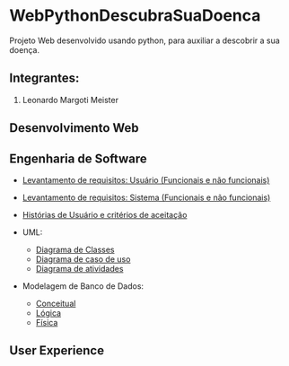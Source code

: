# WebPythonDescubraSuaDoenca
Projeto Web desenvolvido usando python, para auxiliar a descobrir a sua doença.
## Integrantes:
1. Leonardo Margoti Meister

## Desenvolvimento Web


## Engenharia de Software
- <a href="https://github.com/leonardoMeister/WebPythonDescubraSuaDoenca">Levantamento de requisitos: Usuário (Funcionais e não funcionais)</a> 
- <a href="https://github.com/leonardoMeister/WebPythonDescubraSuaDoenca">Levantamento de requisitos: Sistema (Funcionais e não funcionais)</a> 
- <a href="https://github.com/leonardoMeister/WebPythonDescubraSuaDoenca">Histórias de Usuário e critérios de aceitação</a> 
    
- UML:
  - <a href="https://github.com/leonardoMeister/WebPythonDescubraSuaDoenca">Diagrama de Classes</a> 
  - <a href="https://github.com/leonardoMeister/WebPythonDescubraSuaDoenca">Diagrama de caso de uso</a>  
  - <a href="https://github.com/leonardoMeister/WebPythonDescubraSuaDoenca">Diagrama de atividades</a>
- Modelagem de Banco de Dados:
  - <a href="https://github.com/leonardoMeister/WebPythonDescubraSuaDoenca">Conceitual</a>  
  - <a href="https://github.com/leonardoMeister/WebPythonDescubraSuaDoenca">Lógica</a> 
  - <a href="https://github.com/leonardoMeister/WebPythonDescubraSuaDoencal">Física</a> 

## User Experience

